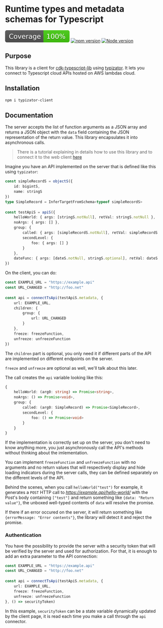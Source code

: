 # Runtime types and metadata schemas for Typescript 

![Coverage](./badges/coverage.svg) [![npm version](https://badge.fury.io/js/typizator-client.svg)](https://badge.fury.io/js/typizator-client) [![Node version](https://img.shields.io/node/v/typizator-client.svg?style=flat)](https://nodejs.org/)

## Purpose

This library is a client for [cdk-typescript-lib](https://www.npmjs.com/package/cdk-typescript-lib) using [typizator](https://www.npmjs.com/package/typizator). It lets you connect to Typescript cloud APIs hosted on AWS lambdas cloud.

## Installation

```bash
npm i typizator-client
```

## Documentation

The server accepts the list of function arguments as a JSON array and returns a JSON object with the `data` field containing the JSON representation of the return value. This library encapsulates it into asynchronous calls.

> There is a tutorial explaining in details how to use this library and to connect it to the web client [here](https://medium.com/@cvds.eu/typescript-api-implementing-with-aws-cdk-and-using-on-a-web-client-2e3fe55a2f7b?sk=7f56e4bae87f46f4d774220d2f6ea95d)

Imagine you have an API implemented on the server that is defined like this using `typizator`:

```ts
const simpleRecordS = objectS({
    id: bigintS,
    name: stringS
})
type SimpleRecord = InferTargetFromSchema<typeof simpleRecordS>

const testApiS = apiS({
    helloWorld: { args: [stringS.notNull], retVal: stringS.notNull },
    noArgs: { args: [] },
    group: {
        called: { args: [simpleRecordS.notNull], retVal: simpleRecordS.notNull },
        secondLevel: {
            foo: { args: [] }
        }
    },
    dateFunc: { args: [dateS.notNull, stringS.optional], retVal: dateS.notNull }
})
```

On the client, you can do:

```ts
const EXAMPLE_URL = "https://example.api"
const URL_CHANGED = "http://foo.net"

const api = connectTsApi(testApiS.metadata, {
    url: EXAMPLE_URL,
    children: {
        group: {
            url: URL_CHANGED
        }
    },
    freeze: freezeFunction,
    unfreeze: unfreezeFunction
})
```

The `children` part is optional, you only need it if different parts of the API are implemented on different endpoints on the server.

`freeze` and `unfreeze` are optional as well, we'll talk about this later.

The call creates the `api` variable looking like this:

```ts
{
    helloWorld: (arg0: string) => Promise<string>,
    noArgs: () => Promise<void>,
    group: {
        called: (arg0: SimpleRecord) => Promise<SimpleRecord>,
        secondLevel: {
            foo: () => Promise<void>
        }
    }
}
```

If the implementation is correctly set up on the server, you don't need to know anything more, you just asynchronously call the API's methods without thinking about the imlementation.

You can implement `freezeFunction` and `unfreezeFunction` with no arguments and no return values that will respectively display and hide loading indicators during the server calls, they can be defined separately on the different levels of the API.

Behind the scenes, when you call `helloWorld("test")` for example, it generates a `POST` HTTP call to _https://example.api/hello-world/_ with the Post's body containing `["test"]` and return something like `{data: "Return value"}`, the unboxed well-typed contents of `data` will resolve the promise.

If there if an error occured on the server, it will return something like `{errorMessage: "Error contents"}`, the library will detect it and reject the promise.

### Authentication

You have the possibility to provide the server with a security token that will be verified by the server and used for authorization. For that, it is enough to add an extra parameter to the API connection:

```ts
const EXAMPLE_URL = "https://example.api"
const URL_CHANGED = "http://foo.net"

const api = connectTsApi(testApiS.metadata, {
    url: EXAMPLE_URL,
    freeze: freezeFunction,
    unfreeze: unfreezeFunction
}, () => securityToken)
```

In this example, `securityToken` can be a state variable dynamically updated by the client page, it is read each time you make a call through the `api` connector.
